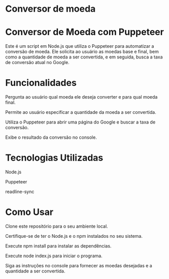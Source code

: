 # Conversor de moeda

# Conversor de Moeda com Puppeteer
Este é um script em Node.js que utiliza o Puppeteer para automatizar a conversão de moeda. Ele solicita ao usuário as moedas base e final, bem como a quantidade de moeda a ser convertida, e em seguida, busca a taxa de conversão atual no Google.

# Funcionalidades
Pergunta ao usuário qual moeda ele deseja converter e para qual moeda final.

Permite ao usuário especificar a quantidade da moeda a ser convertida.

Utiliza o Puppeteer para abrir uma página do Google e buscar a taxa de conversão.

Exibe o resultado da conversão no console.

# Tecnologias Utilizadas
Node.js

Puppeteer

readline-sync

# Como Usar
Clone este repositório para o seu ambiente local.

Certifique-se de ter o Node.js e o npm instalados no seu sistema.

Execute npm install para instalar as dependências.

Execute node index.js para iniciar o programa.

Siga as instruções no console para fornecer as moedas desejadas e a quantidade a ser convertida.
